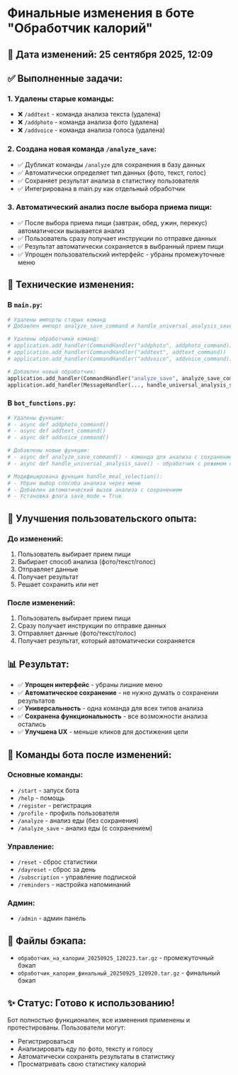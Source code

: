 # Финальные изменения в боте "Обработчик калорий"

## 📅 Дата изменений: 25 сентября 2025, 12:09

## ✅ Выполненные задачи:

### 1. **Удалены старые команды:**
- ❌ `/addtext` - команда анализа текста (удалена)
- ❌ `/addphoto` - команда анализа фото (удалена)  
- ❌ `/addvoice` - команда анализа голоса (удалена)

### 2. **Создана новая команда `/analyze_save`:**
- ✅ Дубликат команды `/analyze` для сохранения в базу данных
- ✅ Автоматически определяет тип данных (фото, текст, голос)
- ✅ Сохраняет результат анализа в статистику пользователя
- ✅ Интегрирована в main.py как отдельный обработчик

### 3. **Автоматический анализ после выбора приема пищи:**
- ✅ После выбора приема пищи (завтрак, обед, ужин, перекус) автоматически вызывается анализ
- ✅ Пользователь сразу получает инструкции по отправке данных
- ✅ Результат автоматически сохраняется в выбранный прием пищи
- ✅ Упрощен пользовательский интерфейс - убраны промежуточные меню

## 🔧 Технические изменения:

### **В `main.py`:**
```python
# Удалены импорты старых команд
# Добавлен импорт analyze_save_command и handle_universal_analysis_save

# Удалены обработчики команд:
# application.add_handler(CommandHandler("addphoto", addphoto_command))
# application.add_handler(CommandHandler("addtext", addtext_command))  
# application.add_handler(CommandHandler("addvoice", addvoice_command))

# Добавлен новый обработчик:
application.add_handler(CommandHandler("analyze_save", analyze_save_command))
application.add_handler(MessageHandler(..., handle_universal_analysis_save), group=1)
```

### **В `bot_functions.py`:**
```python
# Удалены функции:
# - async def addphoto_command()
# - async def addtext_command()
# - async def addvoice_command()

# Добавлены новые функции:
# - async def analyze_save_command() - команда для анализа с сохранением
# - async def handle_universal_analysis_save() - обработчик с режимом сохранения

# Модифицирована функция handle_meal_selection():
# - Убран выбор способа анализа через меню
# - Добавлен автоматический вызов анализа с сохранением
# - Установка флага save_mode = True
```

## 🎯 Улучшения пользовательского опыта:

### **До изменений:**
1. Пользователь выбирает прием пищи
2. Выбирает способ анализа (фото/текст/голос)
3. Отправляет данные
4. Получает результат
5. Решает сохранить или нет

### **После изменений:**
1. Пользователь выбирает прием пищи
2. Сразу получает инструкции по отправке данных
3. Отправляет данные (фото/текст/голос)
4. Получает результат, который автоматически сохраняется

## 📊 Результат:

- ✅ **Упрощен интерфейс** - убраны лишние меню
- ✅ **Автоматическое сохранение** - не нужно думать о сохранении результатов
- ✅ **Универсальность** - одна команда для всех типов анализа
- ✅ **Сохранена функциональность** - все возможности анализа остались
- ✅ **Улучшена UX** - меньше кликов для достижения цели

## 🔄 Команды бота после изменений:

### **Основные команды:**
- `/start` - запуск бота
- `/help` - помощь
- `/register` - регистрация
- `/profile` - профиль пользователя
- `/analyze` - анализ еды (без сохранения)
- `/analyze_save` - анализ еды (с сохранением)

### **Управление:**
- `/reset` - сброс статистики
- `/dayreset` - сброс за день
- `/subscription` - управление подпиской
- `/reminders` - настройка напоминаний

### **Админ:**
- `/admin` - админ панель

## 📁 Файлы бэкапа:
- `обработчик_на_калории_20250925_120223.tar.gz` - промежуточный бэкап
- `обработчик_калории_финальный_20250925_120920.tar.gz` - финальный бэкап

## ✨ Статус: Готово к использованию!

Бот полностью функционален, все изменения применены и протестированы. Пользователи могут:
- Регистрироваться
- Анализировать еду по фото, тексту и голосу
- Автоматически сохранять результаты в статистику
- Просматривать свою статистику калорий

